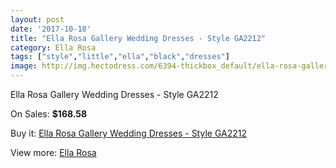 ```yaml
---
layout: post
date: '2017-10-18'
title: "Ella Rosa Gallery Wedding Dresses - Style GA2212"
category: Ella Rosa
tags: ["style","little","ella","black","dresses"]
image: http://img.hectodress.com/6394-thickbox_default/ella-rosa-gallery-wedding-dresses-style-ga2212.jpg
---
```

Ella Rosa Gallery Wedding Dresses - Style GA2212

On Sales: **$168.58**
<a href="https://www.hectodress.com/ella-rosa/3201-ella-rosa-gallery-wedding-dresses-style-ga2212.html"><amp-img layout="responsive" width="600" height="600" src="//img.hectodress.com/6394-thickbox_default/ella-rosa-gallery-wedding-dresses-style-ga2212.jpg" alt="Ella Rosa Gallery Wedding Dresses - Style GA2212 0" /></a>
<a href="https://www.hectodress.com/ella-rosa/3201-ella-rosa-gallery-wedding-dresses-style-ga2212.html"><amp-img layout="responsive" width="600" height="600" src="//img.hectodress.com/6395-thickbox_default/ella-rosa-gallery-wedding-dresses-style-ga2212.jpg" alt="Ella Rosa Gallery Wedding Dresses - Style GA2212 1" /></a>

Buy it: [Ella Rosa Gallery Wedding Dresses - Style GA2212](https://www.hectodress.com/ella-rosa/3201-ella-rosa-gallery-wedding-dresses-style-ga2212.html "Ella Rosa Gallery Wedding Dresses - Style GA2212")

View more: [Ella Rosa](https://www.hectodress.com/55-ella-rosa "Ella Rosa")